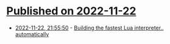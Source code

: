 # [Published on 2022-11-22](index.md)

* [2022-11-22, 21:55:50](https://lobste.rs/s/c02xce/building_fastest_lua_interpreter) - [Building the fastest Lua interpreter.. automatically](https://sillycross.github.io/2022/11/22/2022-11-22/index.html)
